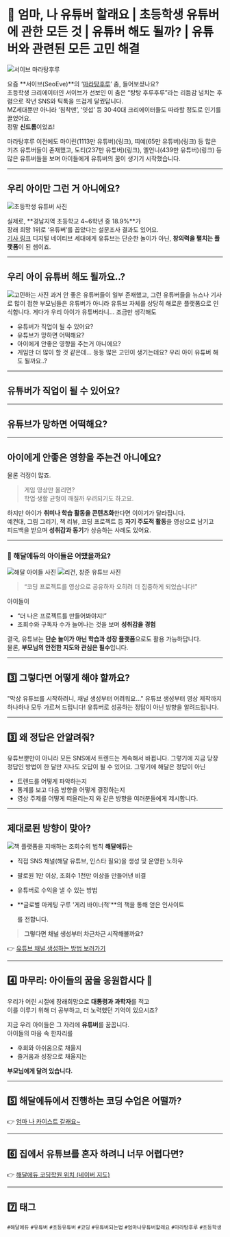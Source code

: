 # 📣 엄마, 나 유튜버 할래요 | 초등학생 유튜버에 관한 모든 것 | 유튜버 해도 될까? | 유튜버와 관련된 모든 고민 해결

![서이브 마라탕후루](./image/seoeve.jpg)

요즘 **서이브(SeoEve)**의 ‘[마라탕후루](https://www.youtube.com/watch?v=Cs35Hv33dK0)’ 춤, 들어보셨나요?  
초등학생 크리에이터인 서이브가 선보인 이 춤은 “탕탕 후루후루”라는 리듬감 넘치는 후렴으로 작년 SNS와 틱톡을 뜨겁게 달궜답니다.  
MZ세대뿐만 아니라 ‘침착맨’, ‘잇섭’ 등 30·40대 크리에이터들도 따라할 정도로 인기를 끌었어요.  
정말 **신드롬**이었죠!

마라탕후루 이전에도 마이린(1113만 유튜버)(링크), 띠예(65만 유튜버)(링크) 등 많은 키즈 유튜버들이 존재했고,
도티(237만 유튜버)(링크), 옐언니(439만 유튜버)(링크) 등 많은 유튜버들을 보며
아이들에게 유튜버의 꿈이 생기기 시작했습니다.

---

## 우리 아이만 그런 거 아니에요?

![초등학생 유튜버 사진](./image/kidsyoutuberex.png)

실제로, **경남지역 초등학교 4~6학년 중 18.9%**가  
장래 희망 1위로 ‘유튜버’를 꼽았다는 설문조사 결과도 있어요.  
[기사 링크](https://www.nocutnews.co.kr/news/5937146)
디지털 네이티브 세대에게 유튜브는 단순한 놀이가 아닌, **창의력을 펼치는 플랫폼**이 된 셈이죠.

---

## 우리 아이 유튜버 해도 될까요..?

![고민하는 사진](./image/gomin.png)
과거 안 좋은 유튜버들이 일부 존재했고,
그런 유튜버들을 뉴스나 기사로 많이 접한 부모님들은
유튜버가 아니라 유튜브 자체를 상당히 해로운 플랫폼으로
인식합니다.
게다가 우리 아이가 유튜버라니... 조금만 생각해도
- 유튜버가 직업이 될 수 있어요?
- 유튜브가 망하면 어떡해요?
- 아이에게 안좋은 영향을 주는거 아니에요?
- 게임만 더 많이 할 것 같은데...
등등 많은 고민이 생기는데요?
우리 아이 유튜버 해도 될까요..?

---

## 유튜버가 직업이 될 수 있어요?



---

## 유튜브가 망하면 어떡해요?



---

## 아이에게 안좋은 영향을 주는건 아니에요?

물론 걱정이 많죠.  
> 게임 영상만 올리면?  
> 학업·생활 균형이 깨질까 우려되기도 하고요.

하지만 아이가 **취미나 학습 활동을 콘텐츠화**한다면 이야기가 달라집니다.  
예컨대, 그림 그리기, 책 리뷰, 코딩 프로젝트 등 **자기 주도적 활동**을 영상으로 남기고  
피드백을 받으며 **성취감과 동기**가 상승하는 사례도 있어요.

---


### 🎥 해달에듀의 아이들은 어땠을까요?

![해달 아이들 사진](./image/haedalkids.jpg)
![리건, 창준 유튜브 사진](./image/chocoding.jpg)

> “코딩 프로젝트를 영상으로 공유하자 오히려 더 집중하게 되었습니다!”

아이들이  
- “더 나은 프로젝트를 만들어봐야지!”  
- 조회수와 구독자 수가 늘어나는 것을 보며 **성취감을 경험**

결국, 유튜브는 **단순 놀이가 아닌 학습과 성장 플랫폼**으로도 활용 가능하답니다.  
물론, **부모님의 안전한 지도와 관심은 필수**입니다.

---

## 3️⃣ 그렇다면 어떻게 해야 할까요?

"막상 유튜브를 시작하려니, 채널 생성부터 어려워요..."
유튜브 생성부터 영상 제작까지 하나하나 모두 가르쳐 드립니다!
유튜버로 성공하는 정답이 아닌 방향을 알려드립니다.

---

## 3️⃣ 왜 정답은 안알려줘?

유튜브뿐만이 아니라 모든 SNS에서 트렌드는 계속해서 바뀝니다.
그렇기에 지금 당장 정답인 방법이 한 달만 지나도 오답이 될 수 있어요.
그렇기에 해달은 정답이 아닌 
- 트렌드를 어떻게 파악하는지
- 통계를 보고 다음 방향을 어떻게 결정하는지
- 영상 주제를 어떻게 떠올리는지
와 같은 방향을 여러분들에게 제시합니다.

---

## 제대로된 방향이 맞아?

![책 플랫폼을 지배하는 조회수의 법칙](./image/attention.png)
**해달에듀**는  
- 직접 SNS 채널(해달 유튜브, 인스타 필요)을 생성 및 운영한 노하우
- 팔로원 1만 이상, 조회수 1천만 이상을 만들어낸 비결
- 유튜버로 수익을 낼 수 있는 방법
- **글로벌 마케팅 구루 '게리 바이너척'**의 책을 통해 얻은 인사이트
   
  를 전합니다.

> **그렇다면 채널 생성부터 차근차근 시작해볼까요?**

👉 [유튜브 채널 생성하는 방법 보러가기](#)

---

## 4️⃣ 마무리: 아이들의 꿈을 응원합시다 🌱

우리가 어린 시절에 장래희망으로 **대통령과 과학자**를 적고  
이를 이루기 위해 더 공부하고, 더 노력했던 기억이 있으시죠?

지금 우리 아이들은 그 자리에 **유튜버**를 꿈꿉니다.  
아이들의 마음 속 한자리를  
- 후회와 아쉬움으로 채울지  
- 즐거움과 성장으로 채울지는  

**부모님에게 달려 있습니다.**

---

## 5️⃣ 해달에듀에서 진행하는 코딩 수업은 어떨까?

👉 [엄마 나 카이스트 갈래요~ ](https://blog.naver.com/haedaledu/223369992921)

---

## 6️⃣ 집에서 유튜브를 혼자 하려니 너무 어렵다면?

👉 [해달에듀 코딩학원 위치 (네이버 지도)](https://naver.me/G65r6kxl)

---

## 7️⃣ 태그

`#해달에듀` `#유튜버` `#초등유튜버` `#코딩` `#유튜버되는법` `#엄마나유튜버할래요` `#마라탕후루` `#초등학생`
